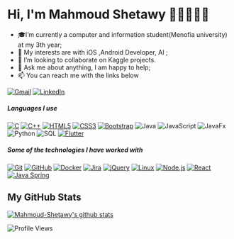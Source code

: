 

<!--
**Mahmoud-Shetawy/Mahmoud-Shetawy** is a ✨ _special_ ✨ repository because its `README.md` (this file) appears on your GitHub profile.-->

# Hi, I'm Mahmoud Shetawy 👋🏼👨🏻‍💻

- 🎓I’m currently a computer and information student(Menofia university) at my 3th year; 
- 🤔 My interests are with iOS ,Android Developer, AI  ;
- 👯 I’m looking to collaborate on Kaggle projects.
- 💬 Ask me about anything, I am happy to help;
- :mailbox: You can reach me with the links below


[![Gmail](https://img.shields.io/badge/-GMAIL-D14836?style=for-the-badge&logo=gmail&logoColor=white)](mailto:mahmoudshetawy231@gmail.com)
[![LinkedIn](https://img.shields.io/badge/-LINKEDIN-0077B5?style=for-the-badge&logo=linkedin&logoColor=white)](https://www.linkedin.com/in/mahmoud-shetawy-337349198)

##### Languages I use

[![C](https://img.shields.io/badge/-C-000000?style=flat&logo=c)](https://github.com/Mahmoud-Shetawy)
[![C++](https://img.shields.io/badge/-C++-000000?style=flat&logo=c%2B%2B)](https://github.com/Mahmoud-Shetawy)
[![HTML5](https://img.shields.io/badge/-HTML5-000000?style=flat&logo=html5)](https://github.com/Mahmoud-Shetawy)
[![CSS3](https://img.shields.io/badge/-CSS3-1572B6?style=flat-square&logo=css3&link=https://github.com/Mahmoud-Shetawy)](https://github.com/Mahmoud-Shetawy)
[![Bootstrap](https://img.shields.io/badge/-Bootstrap-563D7C?style=flat-square&logo=bootstrap&link=https://github.com/Mahmoud-Shetawy)](https://github.com/Mahmoud-Shetawy)
![Java](https://img.shields.io/badge/-Java-000000?style=flat&logo=java)
![JavaScript](https://img.shields.io/badge/-JavaScript-000000?style=flat&logo=javascript)
![JavaFx](https://img.shields.io/badge/-JavaFx-000000?style=flat&logo=javafx)
![Python](https://img.shields.io/badge/-Python-000000?style=flat&logo=python)
![SQL](https://img.shields.io/badge/-SQL-000000?style=flat&logo=postgresql)
[![Flutter](https://img.shields.io/badge/-Flutter-02569B?style=flat-square&logo=flutter&link=https://github.com/Mahmoud-Shetawy)](https://github.com/Mahmoud-Shetawy)


##### Some of the technologies I have worked with

[![Git](https://img.shields.io/badge/-Git-222222?style=flat&logo=git&logoColor=F05032)](https://github.com/Mahmoud-Shetawy)
[![GitHub](https://img.shields.io/badge/-GitHub-222222?style=flat&logo=github&logoColor=181717)](https://github.com/Mahmoud-Shetawy)
[![Docker](https://img.shields.io/badge/-Docker-black?style=flat-square&logo=docker&link=https://github.com/Mahmoud-Shetawy)](https://github.com/Mahmoud-Shetawy)
[![Jira](https://img.shields.io/badge/-Jira-222222?style=flat&logo=jira-software&logoColor=white&logoColor=0052CC)](https://github.com/Mahmoud-Shetawy)
[![jQuery](https://img.shields.io/badge/-jQuery-222222?style=flat&logo=jQuery&logoColor=0769AD)](https://github.com/Mahmoud-Shetawy)
[![Linux](https://img.shields.io/badge/-Linux-222222?style=flat&logo=linux&logoColor=FCC624)](https://github.com/Mahmoud-Shetawy)
[![Node.js](https://img.shields.io/badge/-Node.js-222222?style=flat&logo=node.js&logoColor=339933)](https://github.com/Mahmoud-Shetawy)
[![React](https://img.shields.io/badge/-React-222222?style=flat&logo=React&logoColor=61DAFB)](https://github.com/Mahmoud-Shetawy)
[![Java Spring](https://img.shields.io/badge/-Spring-222222?style=flat&logo=spring&logoColor=6DB33F)](https://github.com/Mahmoud-Shetawy)

## My GitHub Stats
[![Mahmoud-Shetawy's github stats](https://github-readme-stats.vercel.app/api?username=Mahmoud-Shetawy&show_icons=true&title_color=fff&icon_color=79ff97&text_color=9f9f9f&bg_color=151515)](https://github.com/Mahmoud-Shetawy)

![Profile Views](https://komarev.com/ghpvc/?username=Mahmoud-Shetawy&color=blue)



